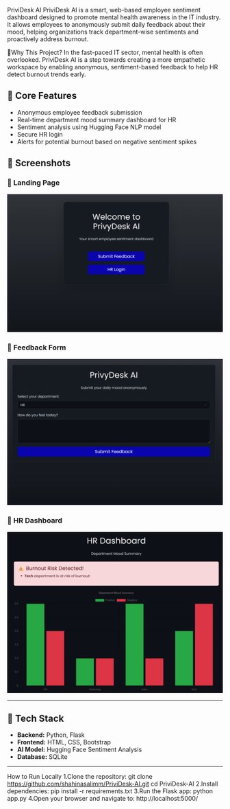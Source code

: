 PriviDesk AI
PriviDesk AI is a smart, web-based employee sentiment dashboard designed to promote mental health awareness in the IT industry.
It allows employees to anonymously submit daily feedback about their mood, helping organizations track department-wise sentiments and proactively address burnout.

🌱Why This Project?
In the fast-paced IT sector, mental health is often overlooked.
PriviDesk AI is a step towards creating a more empathetic workspace by enabling anonymous, sentiment-based feedback to help HR detect burnout trends early.

## 🚀 Core Features
- Anonymous employee feedback submission
- Real-time department mood summary dashboard for HR
- Sentiment analysis using Hugging Face NLP model
- Secure HR login
- Alerts for potential burnout based on negative sentiment spikes

## 📸 Screenshots

### 🔹 Landing Page
![Landing Page](screenshots/landing.png)

### 🔹 Feedback Form
![Feedback Form](screenshots/feedback.png)

### 🔹 HR Dashboard
![HR Dashboard](screenshots/dashboard.png)


---

## 🔧 Tech Stack

- **Backend:** Python, Flask
- **Frontend:** HTML, CSS, Bootstrap
- **AI Model:** Hugging Face Sentiment Analysis
- **Database:** SQLite

---


How to Run Locally
1.Clone the repository:
git clone https://github.com/shahinasalimm/PriviDesk-AI.git
cd PriviDesk-AI
2.Install dependencies:
pip install -r requirements.txt
3.Run the Flask app:
python app.py
4.Open your browser and navigate to:
http://localhost:5000/
